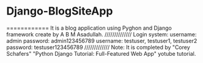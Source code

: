 # Django-BlogSiteApp
============
It is a blog application using Pyghon and Django framework create by A B M Asadullah.
//////////////
Login system: 
username: admin
password: admin123456789
username: testuser, testuser1, testuser2
password: testuser123456789
/////////////
Note:
It is completed by "Corey Schafers" "Python Django Tutorial: Full-Featured Web App" yotube tutorial.
